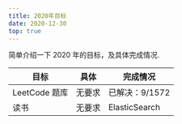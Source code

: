 ```yaml
---
title: 2020年目标
date: 2020-12-30
top: true
---
```


简单介绍一下 2020 年的目标，及具体完成情况.

| 目标          | 具体   | 完成情况       |
| ------------- | ------ | -------------- |
| LeetCode 题库 | 无要求 | 已解决：9/1572 |
| 读书          | 无要求 | ElasticSearch  |

<!-- more -->

